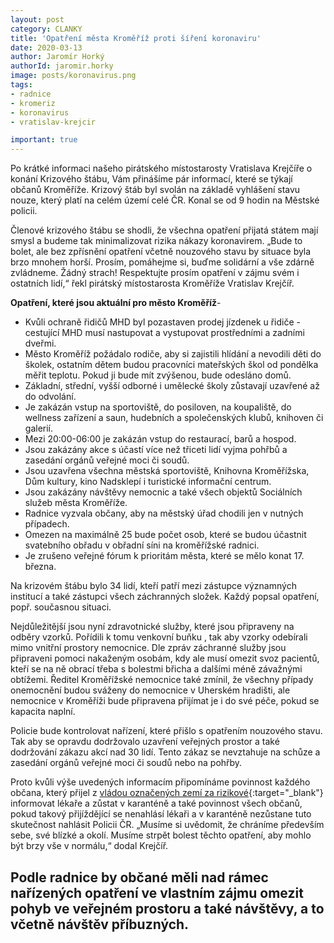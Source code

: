 ```yaml
---
layout: post
category: CLANKY
title: 'Opatření města Kroměříž proti šíření koronaviru'
date: 2020-03-13
author: Jaromír Horký
authorId: jaromir.horky
image: posts/koronavirus.png
tags: 
- radnice
- kromeriz
- koronavirus
- vratislav-krejcir

important: true
---
```


Po krátké informaci našeho pirátského místostarosty Vratislava Krejčíře o konání Krizového štábu, Vám přinášíme pár informací, které se týkají občanů Kroměříže. Krizový štáb byl svolán na základě vyhlášení stavu nouze, který platí na celém území celé ČR. Konal se od 9 hodin na Městské policii.

Členové krizového štábu se shodli, že všechna opatření přijatá státem mají smysl a budeme tak minimalizovat rizika nákazy koronavirem. „Bude to bolet, ale bez zpřísnění opatření včetně nouzového stavu by situace byla brzo mnohem horší. Prosím, pomáhejme si, buďme solidární a vše zdárně zvládneme. Žádný strach! Respektujte prosím opatření v zájmu svém i ostatních lidí,“ řekl pirátský místostarosta Kroměříže Vratislav Krejčíř. 

**Opatření, které jsou aktuální pro město Kroměříž**-
* Kvůli ochraně řidičů MHD byl pozastaven prodej jízdenek u řidiče - cestující MHD musí nastupovat a vystupovat prostředními a zadními dveřmi.
*	Město Kroměříž požádalo rodiče, aby si zajistili hlídání a nevodili děti do školek, ostatním dětem budou pracovníci mateřských škol od pondělka měřit teplotu. Pokud ji bude mít zvýšenou, bude odesláno domů.
*	Základní, střední, vyšší odborné i umělecké školy zůstavají uzavřené až do odvolání.
*	Je zakázán vstup na sportoviště, do posiloven, na koupaliště, do wellness zařízení a saun, hudebních a společenských klubů, knihoven či galerií.
*	Mezi 20:00-06:00 je zakázán vstup do restaurací, barů a hospod.
*	Jsou zakázány akce s účastí více než třiceti lidí vyjma pohřbů a zasedání orgánů veřejné moci či soudů.
*	Jsou uzavřena všechna městská sportoviště, Knihovna Kroměřížska, Dům kultury, kino Nadsklepí i turistické informační centrum. 
*	Jsou zakázány návštěvy nemocnic a také všech objektů Sociálních služeb města Kroměříže.
*	Radnice vyzvala občany, aby na městský úřad chodili jen v nutných případech.
*	Omezen na maximálně 25 bude počet osob, které se budou účastnit svatebního obřadu v obřadní síni na kroměřížské radnici.
*	Je zrušeno veřejné fórum k prioritám města, které se mělo konat 17. března.

Na krizovém štábu bylo 34 lidí, kteří patří mezi zástupce významných institucí a také zástupci všech záchranných složek. Každý popsal opatření, popř. současnou situaci.

Nejdůležitější jsou nyní zdravotnické služby, které jsou připraveny na odběry vzorků. Pořídili k tomu venkovní buňku , tak aby vzorky odebírali mimo vnitřní prostory nemocnice. Dle zpráv záchranné služby jsou připraveni pomoci nakaženým osobám, kdy ale musí omezit svoz pacientů, kteří se na ně obrací třeba s bolestmi břicha a dalšími méně závažnými obtížemi. 
Ředitel Kroměřížské nemocnice také zmínil, že všechny případy onemocnění budou sváženy do nemocnice v Uherském hradišti, ale nemocnice v Kroměříži bude připravena přijímat je i do své péče, pokud se kapacita naplní. 

Policie bude kontrolovat nařízení, které přišlo s opatřením nouzového stavu. Tak aby se opravdu dodržovalo uzavření veřejných prostor a také dodržování zákazu akcí nad 30 lidí. Tento zákaz se nevztahuje na schůze a zasedání orgánů veřejné moci či soudů nebo na pohřby.

Proto kvůli výše uvedených informacím připomínáme povinnost každého občana, který přijel z [vládou označených zemí za rizikové]( https://koronavirus.mzcr.cz/staty-sveta-s-vysokym-rizikem-prenosu-nakazy/){:target="_blank"} informovat lékaře a zůstat v karanténě a také povinnost všech občanů, pokud takový přijíždějící se nenahlásí lékaři a v karanténě nezůstane tuto skutečnost nahlásit Policii ČR. „Musíme si uvědomit, že chráníme především sebe, své blízké a okolí. Musíme strpět bolest těchto opatření, aby mohlo být brzy vše v normálu,“ dodal Krejčíř.

Podle radnice by občané měli nad rámec nařízených opatření ve vlastním zájmu omezit pohyb ve veřejném prostoru a také návštěvy, a to včetně návštěv příbuzných.
---
